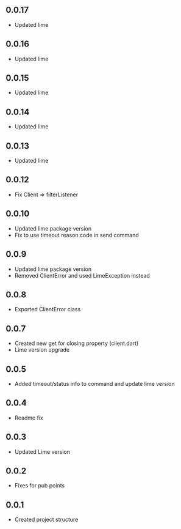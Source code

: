 ## 0.0.17

* Updated lime 

## 0.0.16

* Updated lime 

## 0.0.15

* Updated lime 

## 0.0.14

* Updated lime 

## 0.0.13

* Updated lime 

## 0.0.12

* Fix Client => filterListener

## 0.0.10

* Updated lime package version
* Fix to use timeout reason code in send command

## 0.0.9

* Updated lime package version
* Removed ClientError and used LimeException instead

## 0.0.8

* Exported ClientError class

## 0.0.7

* Created new get for closing property (client.dart)
* Lime version upgrade

## 0.0.5

* Added timeout/status info to command and update lime version

## 0.0.4

* Readme fix

## 0.0.3

* Updated Lime version

## 0.0.2

* Fixes for pub points

## 0.0.1

* Created project structure
